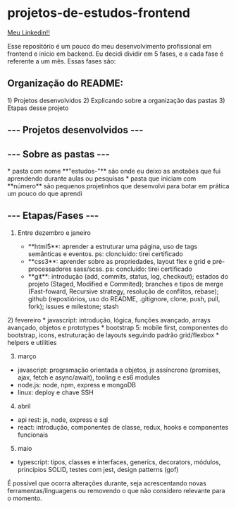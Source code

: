 # projetos-de-estudos-frontend

<a href="https://www.linkedin.com/in/gilmar-carlos97/">Meu Linkedin!!</a>

Esse repositório é um pouco do meu desenvolvimento profissional em frontend e inicio em backend. Eu decidi dividir em 5 fases, e a cada fase é referente a um mês. Essas fases são:

<h2>Organização do README:</h2>
1) Projetos desenvolvidos
2) Explicando sobre a organização das pastas
3) Etapas desse projeto

<h2>--- Projetos desenvolvidos ---</h2>

<h2>--- Sobre as pastas ---</h2>
* pasta com nome **"estudos-"** são onde eu deixo as anotaões que fui aprendendo durante aulas ou pesquisas
* pasta que iniciam com **número** são pequenos projetinhos que desenvolvi para botar em prática um pouco do que aprendi

<h2>--- Etapas/Fases ---</h2>
<ol>
    <li>Entre dezembro e janeiro</li>
    <ul>
        <li>**html5**: aprender a estruturar uma página, uso de tags semânticas e eventos. ps: cloncluído: tirei certificado</li>
        <li>**css3**: aprender sobre as propriedades, layout flex e grid e pré-processadores sass/scss. ps: concluído: tirei certificado</li>
        <li>**git**: introdução (add, commits, status, log, checkout); estados do projeto (Staged, Modified e Commited); branches e tipos de merge (Fast-foward, Recursive strategy, resolução de conflitos, rebase); github (repostiórios, uso do README, .gitignore, clone, push, pull, fork); issues e milestone; stash</li>
    </ul>
</ol>
2) fevereiro
 * javascript: introdução, lógica, funções avançado, arrays avançado, objetos e prototypes
 * bootstrap 5: mobile first, componentes do bootstrap, icons, estruturação de layouts seguindo padrão grid/flexbox
 * helpers e utilities
 
3) março
* javascript: programação orientada a objetos, js assíncrono (promises, ajax, fetch e async/await), tooling e es6 modules
* node.js: node, npm, express e mongoDB
* linux: deploy e chave SSH

4) abril
* api rest: js, node, express e sql
* react: introdução, componentes de classe, redux, hooks e componentes funcionais 

5) maio
* typescript: tipos, classes e interfaces, generics, decorators, módulos, princípios SOLID, testes com jest, design patterns (gof)

É possível que ocorra alterações durante, seja acrescentando novas ferramentas/linguagens ou removendo o que não considero relevante para o momento.
